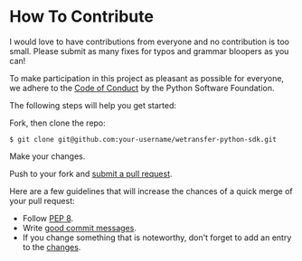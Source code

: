 # How To Contribute

I would love to have contributions from everyone and no contribution is too
small.  Please submit as many fixes for typos and grammar bloopers as you can!

To make participation in this project as pleasant as possible for everyone,
we adhere to the [Code of Conduct](https://www.python.org/psf/codeofconduct/) by the Python Software Foundation.

The following steps will help you get started:

Fork, then clone the repo:

```
$ git clone git@github.com:your-username/wetransfer-python-sdk.git
```
Make your changes.

Push to your fork and [submit a pull request](https://github.com/astrikos/wetransfer-python-sdk/compare/).

Here are a few guidelines that will increase the chances of a quick merge of
your pull request:

- Follow [PEP 8](https://www.python.org/dev/peps/pep-0008/).
- Write [good commit messages](http://tbaggery.com/2008/04/19/a-note-about-git-commit-messages.html).
- If you change something that is noteworthy, don't forget to add an entry to
  the [changes](https://github.com/astrikos/wetransfer-python-sdk/blob/master/CHANGELOG.md).
